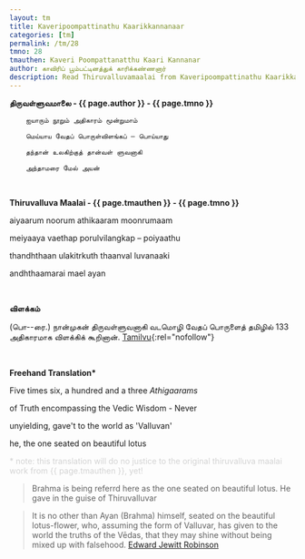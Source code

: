 ```yaml
---
layout: tm
title: Kaveripoompattinathu Kaarikkannanaar
categories: [tm]
permalink: /tm/28
tmno: 28
tmauthen: Kaveri Poompattanatthu Kaari Kannanar
author: காவிரிப் பூம்பட்டினத்துக் காரிக்கண்ணனார்
description: Read Thiruvalluvamaalai from Kaveripoompattinathu Kaarikkannanaar with english translation
---
```


**திருவள்ளுவமாலை - {{ page.author }} - {{ page.tmno }}**

        ஐயாரும் நூறும் அதிகாரம் மூன்றுமாம்

        மெய்யாய வேதப் பொருள்விளங்கப் – பொய்யாது

        தந்தான் உலகிற்குத் தான்வள் ளுவனாகி

        அந்தாமரை மேல் அயன்

<br>

**Thiruvalluva Maalai - {{ page.tmauthen }} - {{ page.tmno }}**

aiyaarum noorum athikaaram moonrumaam

meiyaaya vaethap porulvilangkap – poiyaathu

thandhthaan ulakitrkuth thaanval luvanaaki

andhthaamarai mael ayan

<br>

**விளக்கம்**

(பொ--ரை.) நான்முகன் திருவள்ளுவனாகி வடமொழி வேதப் பொருளைத் தமிழில் 133 அதிகாரமாக விளக்கிக் கூறினான்.
[Tamilvu](http://www.tamilvu.org/library/l2100/html/l2100vur.htm){:rel="nofollow"}

<br>

**Freehand Translation\***

Five times six, a hundred and a three *Athigaarams*

of Truth encompassing the Vedic Wisdom - Never

unyielding, gave't to the world as 'Valluvan'

he, the one seated on beautiful lotus

<p style="color: lightgrey;">* note: this translation will do no justice to the original thiruvalluva maalai work from {{ page.tmauthen }}, yet!</p>

> Brahma is being referrd here as the one seated on beautiful lotus. He gave in the guise of Thiruvalluvar

> It is no other than Ayan (Brahma) himself, seated on the beautiful lotus-flower, who, assuming the form of Valluvar, has given to the world the truths of the Vēdas, that they may shine without being mixed up with falsehood.
<a href="https://archive.org/details/tamilwisdomtradi0000robi" target="_blank" rel="nofollow">Edward Jewitt Robinson</a>

<br>
